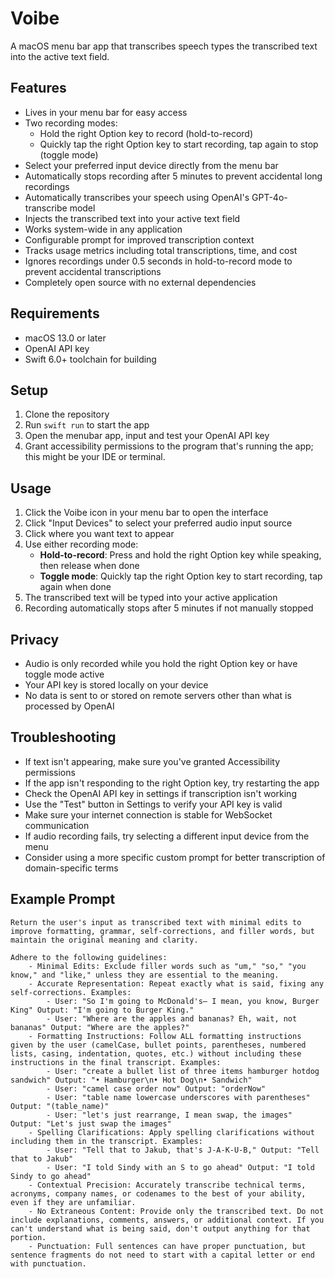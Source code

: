# Voibe

A macOS menu bar app that transcribes speech types the transcribed text into the active text field.

## Features

- Lives in your menu bar for easy access
- Two recording modes:
  - Hold the right Option key to record (hold-to-record)
  - Quickly tap the right Option key to start recording, tap again to stop (toggle mode)
- Select your preferred input device directly from the menu bar
- Automatically stops recording after 5 minutes to prevent accidental long recordings
- Automatically transcribes your speech using OpenAI's GPT-4o-transcribe model
- Injects the transcribed text into your active text field 
- Works system-wide in any application
- Configurable prompt for improved transcription context
- Tracks usage metrics including total transcriptions, time, and cost
- Ignores recordings under 0.5 seconds in hold-to-record mode to prevent accidental transcriptions
- Completely open source with no external dependencies

## Requirements

- macOS 13.0 or later
- OpenAI API key
- Swift 6.0+ toolchain for building

## Setup

1. Clone the repository
2. Run `swift run` to start the app
3. Open the menubar app, input and test your OpenAI API key
4. Grant accessibility permissions to the program that's running the app; this might be your IDE or terminal.

## Usage

1. Click the Voibe icon in your menu bar to open the interface
2. Click "Input Devices" to select your preferred audio input source
3. Click where you want text to appear
4. Use either recording mode:
   - **Hold-to-record**: Press and hold the right Option key while speaking, then release when done
   - **Toggle mode**: Quickly tap the right Option key to start recording, tap again when done
5. The transcribed text will be typed into your active application
6. Recording automatically stops after 5 minutes if not manually stopped

## Privacy

- Audio is only recorded while you hold the right Option key or have toggle mode active
- Your API key is stored locally on your device
- No data is sent to or stored on remote servers other than what is processed by OpenAI

## Troubleshooting

- If text isn't appearing, make sure you've granted Accessibility permissions
- If the app isn't responding to the right Option key, try restarting the app
- Check the OpenAI API key in settings if transcription isn't working
- Use the "Test" button in Settings to verify your API key is valid
- Make sure your internet connection is stable for WebSocket communication
- If audio recording fails, try selecting a different input device from the menu
- Consider using a more specific custom prompt for better transcription of domain-specific terms 


## Example Prompt

```
Return the user's input as transcribed text with minimal edits to improve formatting, grammar, self-corrections, and filler words, but maintain the original meaning and clarity.

Adhere to the following guidelines:
	- Minimal Edits: Exclude filler words such as "um," "so," "you know," and "like," unless they are essential to the meaning.
	- Accurate Representation: Repeat exactly what is said, fixing any self-corrections. Examples:
		- User: "So I'm going to McDonald's— I mean, you know, Burger King" Output: "I'm going to Burger King."
		- User: "Where are the apples and bananas? Eh, wait, not bananas" Output: "Where are the apples?"
	- Formatting Instructions: Follow ALL formatting instructions given by the user (camelCase, bullet points, parentheses, numbered lists, casing, indentation, quotes, etc.) without including these instructions in the final transcript. Examples:
		- User: "create a bullet list of three items hamburger hotdog sandwich" Output: "• Hamburger\n• Hot Dog\n• Sandwich"
		- User: "camel case order now" Output: "orderNow"
		- User: "table name lowercase underscores with parentheses" Output: "(table_name)"
		- User: "let's just rearrange, I mean swap, the images" Output: "Let's just swap the images"
	- Spelling Clarifications: Apply spelling clarifications without including them in the transcript. Examples:
		- User: "Tell that to Jakub, that's J-A-K-U-B," Output: "Tell that to Jakub"
		- User: "I told Sindy with an S to go ahead" Output: "I told Sindy to go ahead"
	- Contextual Precision: Accurately transcribe technical terms, acronyms, company names, or codenames to the best of your ability, even if they are unfamiliar.
	- No Extraneous Content: Provide only the transcribed text. Do not include explanations, comments, answers, or additional context. If you can't understand what is being said, don't output anything for that portion.
	- Punctuation: Full sentences can have proper punctuation, but sentence fragments do not need to start with a capital letter or end with punctuation.
```
